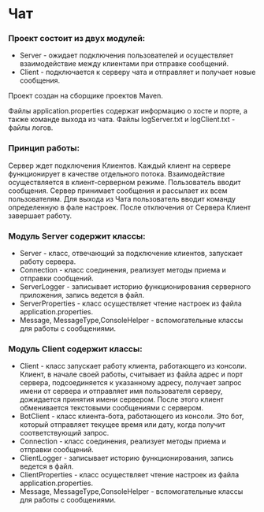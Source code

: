 # Чат

### Проект состоит из двух модулей:

- Server - ожидает подключения пользователей и осуществляет взаимодействие между клиентами при отправке сообщений.
- Client - подключается к серверу чата и отправляет и получает новые сообщения.

Проект создан на сборщике проектов Maven.

Файлы application.properties содержат информацию о хосте и порте, а также команде выхода из чата.
Файлы logServer.txt и logClient.txt - файлы логов. 

### Принцип работы:
Сервер ждет подключения Клиентов. Каждый клиент на сервере функционирует в качестве отдельного потока. Взаимодействие осуществляется в клиент-серверном режиме. Пользователь вводит сообщения. Сервер принимает сообщения и рассылает их всем пользователям. Для выхода из Чата пользователь вводит команду определенную в фале настроек. После отключения от Сервера Клиент завершает работу.

### Модуль Server содержит классы:
- Server - класс, отвечающий за подключение клиентов, запускает работу сервера.
- Connection - класс соединения, реализует методы приема и отправки сообщений.
- ServerLogger - записывает историю функционирования серверного приложения, запись ведется в файл.
- ServerProperties - класс осуществляет чтение настроек из файла application.properties.
- Message, MessageType,ConsoleHelper - вспомогательные классы для работы с сообщениями.

### Модуль Client содержит классы: 
- Client -  класс запускает работу клиента, работающего из консоли. Клиент, в начале своей работы, считывает из файла адрес и порт сервера, подсоединяется к указанному адресу, получает запрос имени от сервера и отправляет имя пользователя серверу, дожидается принятия имени сервером. После этого клиент обменивается текстовыми сообщениями с сервером. 
- BotClient - класс клиента-бота, работающего из консоли. Это бот, который отправляет текущее время или дату, когда получит соответствующий запрос.
- Connection - класс соединения, реализует методы приема и отправки сообщений.
- ClientLogger - записывает историю функционирования, запись ведется в файл.
- ClientProperties - класс осуществляет чтение настроек из файла application.properties.
- Message, MessageType,ConsoleHelper - вспомогательные классы для работы с сообщениями.
